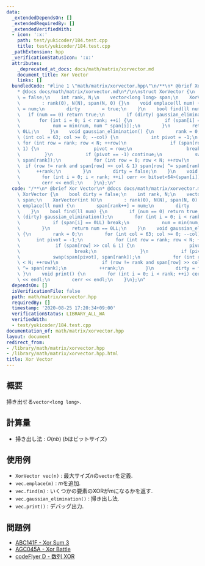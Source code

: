 ```yaml
---
data:
  _extendedDependsOn: []
  _extendedRequiredBy: []
  _extendedVerifiedWith:
  - icon: ':x:'
    path: test/yukicoder/184.test.cpp
    title: test/yukicoder/184.test.cpp
  _pathExtension: hpp
  _verificationStatusIcon: ':x:'
  attributes:
    _deprecated_at_docs: docs/math/matrix/xorvector.md
    document_title: Xor Vector
    links: []
  bundledCode: "#line 1 \"math/matrix/xorvector.hpp\"\n/**\n* @brief Xor Vector\n\
    * @docs docs/math/matrix/xorvector.md\n*/\n\nstruct XorVector {\n    bool dirty\
    \ = false;\n    int rank, N;\n    vector<long long> span;\n    XorVector(int N)\n\
    \        : rank(0), N(N), span(N, 0) {}\n    void emplace(ll num) {\n        span[rank++]\
    \ = num;\n        dirty        = true;\n    }\n    bool find(ll num) {\n     \
    \   if (num == 0) return true;\n        if (dirty) gaussian_elimination();\n \
    \       for (int i = 0; i < rank; ++i) {\n            if (span[i] == 0LL) break;\n\
    \            num = min(num, num ^ span[i]);\n        }\n        return num ==\
    \ 0LL;\n    }\n    void gaussian_elimination() {\n        rank = 0;\n        for\
    \ (int col = 63; col >= 0; --col) {\n            int pivot = -1;\n           \
    \ for (int row = rank; row < N; ++row)\n                if (span[row] >> col &\
    \ 1) {\n                    pivot = row;\n                    break;\n       \
    \         }\n            if (pivot == -1) continue;\n            swap(span[pivot],\
    \ span[rank]);\n            for (int row = 0; row < N; ++row)\n              \
    \  if (row != rank and span[row] >> col & 1) span[row] ^= span[rank];\n      \
    \      ++rank;\n        }\n        dirty = false;\n    }\n    void print() {\n\
    \        for (int i = 0; i < rank; ++i) cerr << bitset<64>(span[i]) << endl;\n\
    \        cerr << endl;\n    }\n};\n"
  code: "/**\n* @brief Xor Vector\n* @docs docs/math/matrix/xorvector.md\n*/\n\nstruct\
    \ XorVector {\n    bool dirty = false;\n    int rank, N;\n    vector<long long>\
    \ span;\n    XorVector(int N)\n        : rank(0), N(N), span(N, 0) {}\n    void\
    \ emplace(ll num) {\n        span[rank++] = num;\n        dirty        = true;\n\
    \    }\n    bool find(ll num) {\n        if (num == 0) return true;\n        if\
    \ (dirty) gaussian_elimination();\n        for (int i = 0; i < rank; ++i) {\n\
    \            if (span[i] == 0LL) break;\n            num = min(num, num ^ span[i]);\n\
    \        }\n        return num == 0LL;\n    }\n    void gaussian_elimination()\
    \ {\n        rank = 0;\n        for (int col = 63; col >= 0; --col) {\n      \
    \      int pivot = -1;\n            for (int row = rank; row < N; ++row)\n   \
    \             if (span[row] >> col & 1) {\n                    pivot = row;\n\
    \                    break;\n                }\n            if (pivot == -1) continue;\n\
    \            swap(span[pivot], span[rank]);\n            for (int row = 0; row\
    \ < N; ++row)\n                if (row != rank and span[row] >> col & 1) span[row]\
    \ ^= span[rank];\n            ++rank;\n        }\n        dirty = false;\n   \
    \ }\n    void print() {\n        for (int i = 0; i < rank; ++i) cerr << bitset<64>(span[i])\
    \ << endl;\n        cerr << endl;\n    }\n};\n"
  dependsOn: []
  isVerificationFile: false
  path: math/matrix/xorvector.hpp
  requiredBy: []
  timestamp: '2020-08-25 17:20:34+09:00'
  verificationStatus: LIBRARY_ALL_WA
  verifiedWith:
  - test/yukicoder/184.test.cpp
documentation_of: math/matrix/xorvector.hpp
layout: document
redirect_from:
- /library/math/matrix/xorvector.hpp
- /library/math/matrix/xorvector.hpp.html
title: Xor Vector
---
```

## 概要

掃き出せる`vector<long long>`.

## 計算量

* 掃き出し法 : $O(nb)$ ($b$はビットサイズ)

## 使用例

* `XorVector vec(n)` : 最大サイズ$n$の`vector`を定義.
* `vec.emplace(m)` : $m$を追加.
* `vec.find(m)` : いくつかの要素のXORが$m$になるかを返す.
* `vec.gaussian_elimination()` : 掃き出し法.
* `vec.print()` : デバッグ出力.

## 問題例

* [ABC141F - Xor Sum 3](https://atcoder.jp/contests/abc141/tasks/abc141_f)
* [AGC045A - Xor Battle](https://atcoder.jp/contests/agc045/tasks/agc045_a)
* [codeFlyer D - 数列 XOR](https://atcoder.jp/contests/bitflyer2018-final-open/tasks/bitflyer2018_final_d)
